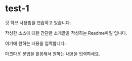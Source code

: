 # test-1
깃 허브 사용법을 연습하고 있습니다.

작성한 소스에 대한 간단한 소개글을 작성하는 Readme파일 입니다.

여기에 원하는 내용을 입력합니다.

마크다운 문법을 활용해서 원하는 내용을 입력하세요.
